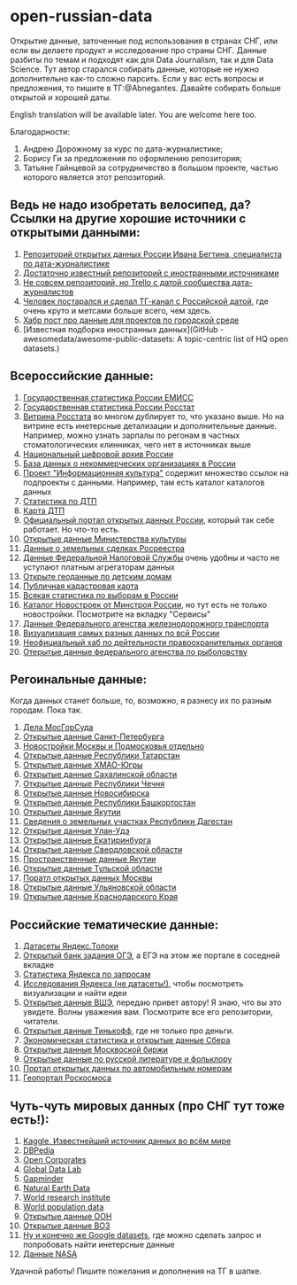 # open-russian-data
Открытие данные, заточенные под использования в странах СНГ, или если вы делаете продукт и исследование про страны СНГ. Данные разбиты по темам и подходят как для Data Journalism, так и для Data Science. Тут автор старался собирать данные, которые не нужно дополнительно как-то сложно парсить. Если у вас есть вопросы и предложения, то пишите в ТГ:@Abnegantes. Давайте собирать больше открытой и хорошей даты.

English translation will be available later. You are welcome here too.

Благодарности:

1) Андрею Дорожному за курс по дата-журналистике;
2) Борису Ги за предложения по оформлению репозитория;
3) Татьяне Гайнцевой за сотрудничество в большом проекте, частью которого является этот репозиторий.

Ведь не надо изобретать велосипед, да? Ссылки на другие хорошие источники с открытыми данными:
-----------------------------------
1) [Репозиторий открытых данных России Ивана Бегтина, специалиста по дата-журналистике](https://github.com/infoculture/awesome-opendata-rus)
2) [Достаточно известный репозиторий с иностранными источниками](https://github.com/awesomedata/awesome-public-datasets)
3) [Не совсем репозиторий, но Trello с датой сообщества дата-журналистов](https://trello.com/b/wpWtb0a9/данные)
4) [Человек постарался и сделал ТГ-канал с Российской датой](https://t.me/dataset_ru), где очень круто и метсами больше всего, чем здесь.
5) [Хабр пост про данные для проектов по городской среде](https://habr.com/ru/post/584598/)
6) [Известная подборка иностранных данных](GitHub - awesomedata/awesome-public-datasets: A topic-centric list of HQ open datasets.)

Всероссийские данные:
-----------------------------------
1) [Государственная статистика России ЕМИСС](https://www.fedstat.ru/)
2) [Государственная статистика России Росстат](https://rosstat.gov.ru/statistic)
3) [Витрина Росстата](https://showdata.gks.ru/finder/) во многом дублирует то, что указано выше. Но на витрине есть инетерсные детализации и дополнительные данные. Например, можно узнать зарпалы по регонам в частных стоматологических клинниках, чего нет в источниках выше
4) [Национальный цифровой архив России](https://ruarxive.org/)
5) [База данных о некоммерческих организациях в России](https://openngo.ru/)
6) [Проект "Информационная культура"](https://www.infoculture.ru/projects/) содержит множество ссылок на подпроекты с данными. Например, там есть каталог каталогов данных 
7) [Статистика по ДТП](http://stat.gibdd.ru/)
8) [Карта ДТП](https://dtp-stat.ru/?center=55.75999999999371%3A37.63999999999997&zoom=12&start_date=2021-11-01&end_date=2021-11-30&participant_categories=6&severity=1%3B3%3B4)
9) [Официальный портал открытых данных России](https://data.gov.ru/), который так себе работает. Но что-то есть.
10) [Открытые данные Министерства культуры](https://opendata.mkrf.ru/opendata/)
11) [Данные о земельных сделках Росреестра](https://rosreestr.gov.ru/)
12) [Данные Федеральной Налоговой Службы](https://data.nalog.ru/rn77/opendata/) очень удобны и часто не уступают платным агрегаторам данных
13) [Открыте геоданные по детским домам](https://gis-lab.info/qa/geodetdom.html)
14) [Публичная кадастровая карта](https://pkk.rosreestr.ru/)
15) [Всякая статистика по выборам в России](https://t.me/RUElectionData)
16) [Каталог Новостроек от Минстроя России](https://xn--80az8a.xn--d1aqf.xn--p1ai/%D1%81%D0%B5%D1%80%D0%B2%D0%B8%D1%81%D1%8B/%D0%BA%D0%B0%D1%82%D0%B0%D0%BB%D0%BE%D0%B3-%D0%BD%D0%BE%D0%B2%D0%BE%D1%81%D1%82%D1%80%D0%BE%D0%B5%D0%BA/%D1%81%D0%BF%D0%B8%D1%81%D0%BE%D0%BA-%D0%BE%D0%B1%D1%8A%D0%B5%D0%BA%D1%82%D0%BE%D0%B2/%D1%81%D0%BF%D0%B8%D1%81%D0%BE%D0%BA?objStatus=0&objectIds=43493%2C1817%2C43383), но тут есть не только новостройки. Посмотрите на вкладку "Сервисы"
17) [Данные Федерального агенства железнодорожного транспорта](https://rlw.gov.ru/opendata)
18) [Визуализация самых разных данных по всй России](https://russia.duck.consulting/)
19) [Неофициальный хаб по дейтельности правоохранительных органов](https://www.openpolice.ru/data/)
20) [Отерытые данные федерального агенства по рыболовству](https://fish.gov.ru/otkrytoe-agentstvo/otkrytye-dannye/)

Регоинальные данные:
-----------------------------------
Когда данных станет больше, то, возможно, я разнесу их по разным городам. Пока так.

1) [Дела МосГорСуда](https://mos-gorsud.ru/search?codex=275)
2) [Открытые данные Санкт-Петербурга](https://classif.gov.spb.ru/)
3) [Новостройки Москвы и Подмосковья отдельно](https://www.novostroy-m.ru/)
4) [Открытые данные Республики Татарстан](https://open.tatarstan.ru/data/dataset?organization=tatarstanstat)
5) [Открытые данные ХМАО-Югры](https://data.admhmao.ru/)
6) [Открытые данные Сахалинской области](https://data.sakhalin.gov.ru/)
7) [Открытые данные Республики Чечня](https://chechnya.roskazna.gov.ru/opendata/)
8) [Открытые данные Новосибирска](http://opendata.novo-sibirsk.ru/default.aspx)
9) [Открытые данные Республики Башкортостан](https://www.bashkortostan.ru/opendata/)
10) [Открытые данные Якутии](https://www.sakha.gov.ru/opendata/front)
11) [Сведения о земельных участках Республики Дагестан](https://estate-rd.ru/svedeniya-o-zemelnykh-uchastkakh)
12) [Открытые данные Улан-Удэ](https://ulan-ude-eg.ru/opendata/)
13) [Открытые данные Екатиринбурга](http://data.ekburg.ru/)
14) [Открытые данные Свердловской области](http://open.midural.ru/opendata/)
15) [Пространственные данные Якутии](https://sakhagis.ru/)
16) [Открытые данные Тульской области](https://opendata71.ru/)
17) [Поратл открытых данных Москвы](https://data.mos.ru/)
18) [Открытые данные Ульяновской области](http://data.ulgov.ru/)
19) [Открытые данные Краснодарского Края](https://opendata.krasnodar.ru/)

Российские тематические данные:
-----------------------------------
1) [Датасеты Яндекс.Толоки](https://toloka.ai/ru/datasets?utm_source=yandex&utm_medium=cpc&utm_campaign=Search_RU_rus_Desktop_B2B_Requesters-Data-markup_toloka%7C58710540&utm_content=k50id%7C0100000025582047314_%7Ccid%7C58710540%7Cgid%7C4438870203%7Caid%7C10182956250%7Cadp%7Cno%7Cpos%7Cpremium1%7Csrc%7Csearch_none%7Cdvc%7Cdesktop%7Cmain&utm_term=краудсорсинг%20платформа&yclid=18186782524505117195)
2) [Открытый банк задания ОГЭ](https://fipi.ru/oge/otkrytyy-bank-zadaniy-oge), а ЕГЭ на этом же портале в соседней вкладке
3) [Статистика Яндекса по запросам](https://wordstat.yandex.ru/)
4) [Исследования Яндекса (не датасеты!)](https://yandex.ru/company/researches/?type=researches), чтобы посмотреть визуализации и найти идеи
5) [Открытые данные ВШЭ](https://github.com/infoculture/datatasks/issues/32), передаю привет автору! Я знаю, что вы это увидете. Волны уважения вам. Посмотрите все его репозитории, читатели.
6) [Открытые данные Тинькофф](https://www.tinkoff.ru/data/), где не только про деньги.
7) [Экономическая статистика и открытые данные Сбера](https://sberindex.ru/ru)
8) [Открытые данные Москвоской биржи](https://www.moex.com/ru/orders)
9) [Открытые данные по русской литературе и фольклору](https://dataverse.pushdom.ru/)
10) [Портал открытых данных по автомобильным номерам](https://avtocod.ru/)
11) [Геопортал Роскосмоса](https://gptl.ru/)

Чуть-чуть мировых данных (про СНГ тут тоже есть!):
-----------------------------------
1)  [Kaggle. Известнейший источник данных во всём мире](https://www.kaggle.com/)
2)  [DBPedia](https://www.dbpedia.org/resources/)
3)  [Open Corporates](https://opencorporates.com/)
4)  [Global Data Lab](https://globaldatalab.org/)
5)  [Gapminder](https://www.gapminder.org/data/)
6)  [Natural Earth Data](https://www.naturalearthdata.com/)
7)  [World research institute](https://www.wri.org/data)
8)  [World population data](https://interactives.prb.org/2021-wpds/)
9)  [Открытые данные ООН](https://peacekeeping.un.org/en/open-data-portal)
10)  [Открытые данные ВОЗ](https://www.who.int/data/collections)
11)  [Ну и конечно же Google datasets](https://datasetsearch.research.google.com/), где можно сделать запрос и попробовать найти инетерсные данные
12)  [Данные NASA](https://data.nasa.gov/)

Удачной работы! Пишите пожелания и дополнения на ТГ в шапке.
